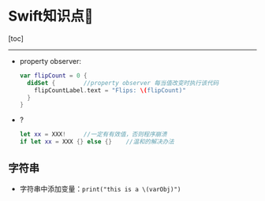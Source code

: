 # Swift知识点🧀️

[toc]

------

- property observer: 

  ```swift
  var flipCount = 0 {
    didSet {        //property observer 每当值改变时执行该代码
      flipCountLabel.text = "Flips: \(flipCount)"
    }
  }
  ```

- ?

  ```swift
  let xx = XXX!		//一定有有效值，否则程序崩溃
  if let xx = XXX {} else {}	//温和的解决办法
  ```

  

## 字符串

- 字符串中添加变量：`print("this is a \(varObj)")`